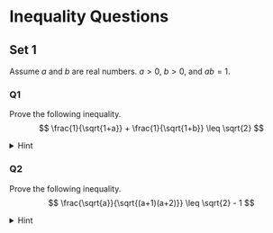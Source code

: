 # Inequality Questions

## Set 1

Assume $a$ and $b$ are real numbers. $a > 0$, $b > 0$, and $ab = 1$.

### Q1 
Prove the following inequality.
$$ \frac{1}{\sqrt{1+a}} + \frac{1}{\sqrt{1+b}} \leq \sqrt{2} $$

<details>
  <summary>Hint</summary>
  Square the left hand side and then apply AM-GM on the term that has square root. 
  The two numbers are $a$ and 1.
</details>

### Q2 
Prove the following inequality.
$$ \frac{\sqrt{a}}{\sqrt{(a+1)(a+2)}} \leq \sqrt{2} - 1 $$

<details>
  <summary>Hint</summary>
  Work on the LHS.
  Focus on the inside of the sqaure root. Transform to the following first.
  $$ (\frac{1}{\sqrt{a+1}} + 1 - 1)\frac{a}{\sqrt{a+2}} + 1 - 1) $$
  Apply AM-GM on the two terms that have $a$.
</details>


